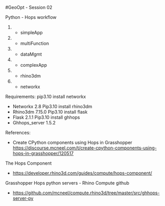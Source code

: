 #GeoOpt - Session 02

Python - Hops workflow

1. - simpleApp
2. - multiFunction
3. - dataMgmt
4. - complexApp
5. - rhino3dm
6. - networkx

Requirements:
pip3.10 install networkx
- Networkx 2.8
Pip3.10 install rhino3dm
- Rhino3dm 7.15.0
Pip3.10 install flask
- Flask 2.1.1
Pip3.10 install ghhops
- Ghhops_server 1.5.2

References:
- Create CPython components using Hops in Grasshopper 
https://discourse.mcneel.com/t/create-cpython-components-using-hops-in-grasshopper/120517

The Hops Component
- https://developer.rhino3d.com/guides/compute/hops-component/

Grasshopper Hops python servers - Rhino Compute github 
- https://github.com/mcneel/compute.rhino3d/tree/master/src/ghhops-server-py

